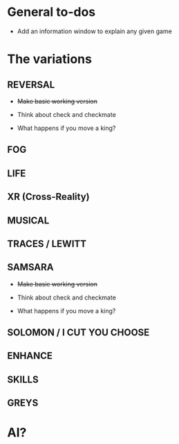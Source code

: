 # General to-dos

- Add an information window to explain any given game

# The variations

## REVERSAL

- ~~Make basic working version~~

- Think about check and checkmate
- What happens if you move a king?

## FOG

## LIFE

## XR (Cross-Reality)

## MUSICAL

## TRACES / LEWITT

## SAMSARA

- ~~Make basic working version~~

- Think about check and checkmate
- What happens if you move a king?

## SOLOMON / I CUT YOU CHOOSE

## ENHANCE

## SKILLS

## GREYS

# AI?
